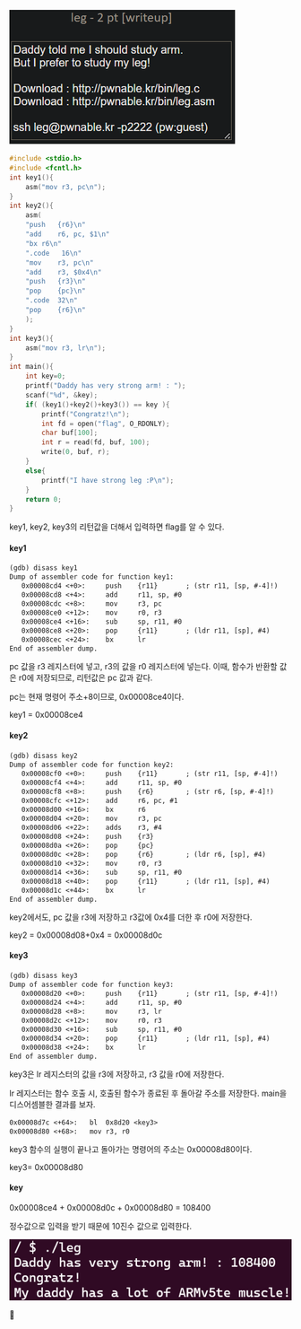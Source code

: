 ![](Attachments/E5A103D9-D991-4638-A128-289B988CD44A.png)

```c
#include <stdio.h>
#include <fcntl.h>
int key1(){
	asm("mov r3, pc\n");
}
int key2(){
	asm(
	"push	{r6}\n"
	"add	r6, pc, $1\n"
	"bx	r6\n"
	".code   16\n"
	"mov	r3, pc\n"
	"add	r3, $0x4\n"
	"push	{r3}\n"
	"pop	{pc}\n"
	".code	32\n"
	"pop	{r6}\n"
	);
}
int key3(){
	asm("mov r3, lr\n");
}
int main(){
	int key=0;
	printf("Daddy has very strong arm! : ");
	scanf("%d", &key);
	if( (key1()+key2()+key3()) == key ){
		printf("Congratz!\n");
		int fd = open("flag", O_RDONLY);
		char buf[100];
		int r = read(fd, buf, 100);
		write(0, buf, r);
	}
	else{
		printf("I have strong leg :P\n");
	}
	return 0;
}
```

key1, key2, key3의 리턴값을 더해서 입력하면 flag를 알 수 있다.

#### key1

```
(gdb) disass key1
Dump of assembler code for function key1:
   0x00008cd4 <+0>:	    push	{r11}		; (str r11, [sp, #-4]!)
   0x00008cd8 <+4>:	    add	    r11, sp, #0
   0x00008cdc <+8>:	    mov	    r3, pc
   0x00008ce0 <+12>:    mov	    r0, r3
   0x00008ce4 <+16>:	sub	    sp, r11, #0
   0x00008ce8 <+20>:	pop	    {r11}		; (ldr r11, [sp], #4)
   0x00008cec <+24>:	bx	    lr
End of assembler dump.
```

pc 값을 r3 레지스터에 넣고, r3의 값을 r0 레지스터에 넣는다.
이때, 함수가 반환할 값은 r0에 저장되므로, 리턴값은 pc 값과 같다.

pc는 현재 명령어 주소+8이므로, 0x00008ce4이다.

key1 = 0x00008ce4

#### key2

```
(gdb) disass key2
Dump of assembler code for function key2:
   0x00008cf0 <+0>:	    push	{r11}		; (str r11, [sp, #-4]!)
   0x00008cf4 <+4>: 	add	    r11, sp, #0
   0x00008cf8 <+8>:	    push	{r6}		; (str r6, [sp, #-4]!)
   0x00008cfc <+12>:	add  	r6, pc, #1
   0x00008d00 <+16>:	bx	    r6
   0x00008d04 <+20>:	mov	    r3, pc
   0x00008d06 <+22>:	adds	r3, #4
   0x00008d08 <+24>:	push	{r3}
   0x00008d0a <+26>:	pop	    {pc}
   0x00008d0c <+28>:	pop	    {r6}		; (ldr r6, [sp], #4)
   0x00008d10 <+32>:	mov	    r0, r3
   0x00008d14 <+36>:	sub	    sp, r11, #0
   0x00008d18 <+40>:	pop	    {r11}		; (ldr r11, [sp], #4)
   0x00008d1c <+44>:	bx	    lr
End of assembler dump.
```

key2에서도, pc 값을 r3에 저장하고 r3값에 0x4를 더한 후 r0에 저장한다.

key2 = 0x00008d08+0x4 = 0x00008d0c

#### key3

```
(gdb) disass key3
Dump of assembler code for function key3:
   0x00008d20 <+0>:	    push	{r11}		; (str r11, [sp, #-4]!)
   0x00008d24 <+4>:	    add	    r11, sp, #0
   0x00008d28 <+8>:	    mov	    r3, lr
   0x00008d2c <+12>:	mov	    r0, r3
   0x00008d30 <+16>:	sub 	sp, r11, #0
   0x00008d34 <+20>:	pop	    {r11}		; (ldr r11, [sp], #4)
   0x00008d38 <+24>:	bx	    lr
End of assembler dump.
```

key3은 lr 레지스터의 값을 r3에 저장하고, r3 값을 r0에 저장한다.

lr 레지스터는 함수 호출 시, 호출된 함수가 종료된 후 돌아갈 주소를 저장한다.
main을 디스어셈블한 결과를 보자.

```
0x00008d7c <+64>:	bl	0x8d20 <key3>
0x00008d80 <+68>:	mov	r3, r0
```

key3 함수의 실행이 끝나고 돌아가는 명령어의 주소는 0x00008d80이다.

key3= 0x00008d80

#### key

0x00008ce4 + 0x00008d0c + 0x00008d80 = 108400

정수값으로 입력을 받기 때문에 10진수 값으로 입력한다.

![](Attachments/907FF8EF-14A4-4DF1-A706-4B7302B5AB32.png)

🚩